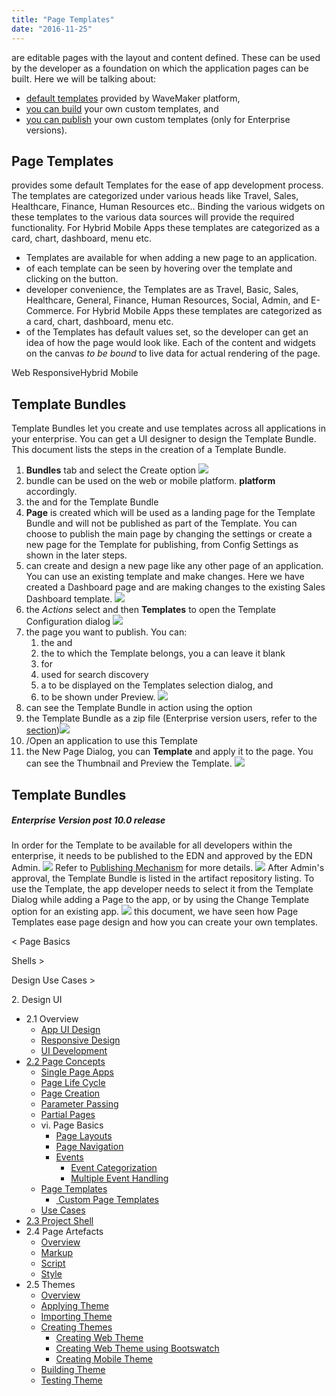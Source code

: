 ```yaml
---
title: "Page Templates"
date: "2016-11-25"
---
```


are editable pages with the layout and content defined. These can be used by the developer as a foundation on which the application pages can be built. Here we will be talking about:

- [default templates](#default-page-templates) provided by WaveMaker platform,
- [you can build](#creating-page-templates) your own custom templates, and
- [you can publish](#publishing-page-templates) your own custom templates (only for Enterprise versions).

## Page Templates

provides some default Templates for the ease of app development process. The templates are categorized under various heads like Travel, Sales, Healthcare, Finance, Human Resources etc.. Binding the various widgets on these templates to the various data sources will provide the required functionality. For Hybrid Mobile Apps these templates are categorized as a card, chart, dashboard, menu etc.

- Templates are available for when adding a new page to an application.
- of each template can be seen by hovering over the template and clicking on the button.
- developer convenience, the Templates are as Travel, Basic, Sales, Healthcare, General, Finance, Human Resources, Social, Admin, and E-Commerce. For Hybrid Mobile Apps these templates are categorized as a card, chart, dashboard, menu etc.
- of the Templates has default values set, so the developer can get an idea of how the page would look like. Each of the content and widgets on the canvas _to be bound_ to live data for actual rendering of the page.

Web ResponsiveHybrid Mobile

## Template Bundles

Template Bundles let you create and use templates across all applications in your enterprise. You can get a UI designer to design the Template Bundle. This document lists the steps in the creation of a Template Bundle.

1. **Bundles** tab and select the Create option [![](../assets/Create_TB_create.png)](../assets/Create_TB_create.png)
2. bundle can be used on the web or mobile platform. **platform** accordingly.
3. the and for the Template Bundle
4. **Page** is created which will be used as a landing page for the Template Bundle and will not be published as part of the Template. You can choose to publish the main page by changing the settings or create a new page for the Template for publishing, from Config Settings as shown in the later steps.
5. can create and design a new page like any other page of an application. You can use an existing template and make changes. Here we have created a Dashboard page and are making changes to the existing Sales Dashboard template. [![](../assets/Create_TB_template_page.png)](../assets/Create_TB_template_page.png)
6. the _Actions_ select and then **Templates** to open the Template Configuration dialog [![](../assets/template_config_select.png)](../assets/template_config_select.png)
7. the page you want to publish. You can:
    1. the and
    2. the to which the Template belongs, you a can leave it blank
    3. for
    4. used for search discovery
    5. a to be displayed on the Templates selection dialog, and
    6. to be shown under Preview. [![](../assets/template_config.png)](../assets/template_config.png)
8. can see the Template Bundle in action using the option
9. the Template Bundle as a zip file (Enterprise version users, refer to the [section](#publishing-page-templates))[![](../assets/template_export.png)](../assets/template_export.png)
10. /Open an application to use this Template
11. the New Page Dialog, you can **Template** and apply it to the page. You can see the Thumbnail and Preview the Template. [![](../assets/template_import.png)](../assets/template_import.png)

## Template Bundles

##### Enterprise Version post 10.0 release

In order for the Template to be available for all developers within the enterprise, it needs to be published to the EDN and approved by the EDN Admin. [![](../assets/Publish_template.png)](../assets/Publish_template.png) Refer to [ Publishing Mechanism](/learn/app-development/wavemaker-overview/artifacts-repository/#publishing) for more details. [![](../assets/Publish_template_edn.png)](../assets/Publish_template_edn.png) After Admin's approval, the Template Bundle is listed in the artifact repository listing. To use the Template, the app developer needs to select it from the Template Dialog while adding a Page to the app, or by using the Change Template option for an existing app. [![](../assets/Artifacts_template_list.png)](../assets/Artifacts_template_list.png) this document, we have seen how Page Templates ease page design and how you can create your own templates.

< Page Basics

Shells >

Design Use Cases >

2\. Design UI

- 2.1 Overview
    - [App UI Design](/learn/app-development/ui-design/design-overview/#app-ui-design)
    - [Responsive Design](/learn/app-development/ui-design/design-overview/#responsive-design)
    - [UI Development](/learn/app-development/ui-design/design-overview/#ui-development)
- [2.2 Page Concepts](/learn/app-development/ui-design/page-concepts/)
    - [Single Page Apps](/learn/app-development/ui-design/page-concepts/)
    - [Page Life Cycle](/learn/app-development/ui-design/page-concepts/#page-lifecycle)
    - [Page Creation](/learn/app-development/ui-design/page-creation/)
    - [Parameter Passing](/learn/app-development/ui-design/page-creation/#page-parameters)
    - [Partial Pages](/learn/app-development/ui-design/page-concepts/partial-pages/)
    - vi. Page Basics
        - [Page Layouts](/learn/app-development/ui-design/page-concepts/page-layouts/#page-layouts)
        - [Page Navigation](/learn/app-development/ui-design/page-concepts/page-layouts/#page-navigation)
        - [Events](/learn/app-development/ui-design/page-concepts/page-layouts/#events)
            - [Event Categorization](/learn/app-development/ui-design/page-concepts/page-layouts/#event-categorization)
            - [Multiple Event Handling](/learn/app-development/ui-design/page-concepts/page-layouts/#multiple-events)
    - [Page Templates](#)
        - [ Custom Page Templates](#creating-page-templates)
    - [Use Cases](/learn/app-development/ui-design/use-cases-ui-design/)
- [2.3 Project Shell](/learn/app-development/ui-design/project-shells/)
- 2.4 Page Artefacts
    - [Overview](/learn/app-development/ui-design/page-artefacts/)
    - [Markup](/learn/app-development/ui-design/page-artefacts/#page-markup)
    - [Script](/learn/app-development/ui-design/page-artefacts/#page-script)
    - [Style](/learn/app-development/ui-design/page-artefacts/#page-style)
- 2.5 Themes
    - [Overview](/learn/app-development/ui-design/themes/)
    - [Applying Theme](/learn/app-development/ui-design/themes/#apply-theme)
    - [Importing Theme](/learn/app-development/ui-design/themes/#import-theme)
    - [Creating Themes](/learn/app-development/ui-design/themes/#create-theme)
        - [Creating Web Theme](/learn/app-development/ui-design/themes/#create-theme-web)
        - [Creating Web Theme using Bootswatch](/learn/app-development/ui-design/themes/#create-theme-bootswatch)
        - [Creating Mobile Theme](/learn/app-development/ui-design/themes/#create-theme-mobile)
    - [Building Theme](/learn/app-development/ui-design/themes/#build-theme)
    - [Testing Theme](/learn/app-development/ui-design/themes/#test-theme)
